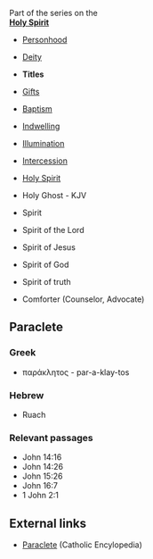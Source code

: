 Part of the series on the  
**[Holy Spirit](Holy_Spirit "Holy Spirit")**
-   [Personhood](Personhood_of_the_Holy_Spirit "Personhood of the Holy Spirit")
-   [Deity](Deity_of_the_Holy_Spirit "Deity of the Holy Spirit")
-   **Titles**
-   [Gifts](Gifts_of_the_Spirit "Gifts of the Spirit")
-   [Baptism](Baptism_of_the_Holy_Spirit "Baptism of the Holy Spirit")
-   [Indwelling](Indwelling_of_the_Holy_Spirit "Indwelling of the Holy Spirit")
-   [Illumination](Illumination_of_the_Holy_Spirit "Illumination of the Holy Spirit")
-   [Intercession](Intercession_of_the_Holy_Spirit "Intercession of the Holy Spirit")

-   [Holy Spirit](Holy_Spirit "Holy Spirit")
-   Holy Ghost - KJV
-   Spirit
-   Spirit of the Lord
-   Spirit of Jesus
-   Spirit of God
-   Spirit of truth
-   Comforter (Counselor, Advocate)

## Paraclete

### Greek

-   παράκλητος - par-a-klay-tos

### Hebrew

-   Ruach

### Relevant passages

-   John 14:16
-   John 14:26
-   John 15:26
-   John 16:7
-   1 John 2:1


## External links

-   [Paraclete](http://www.newadvent.org/cathen/11469a.htm)
    (Catholic Encylopedia)



